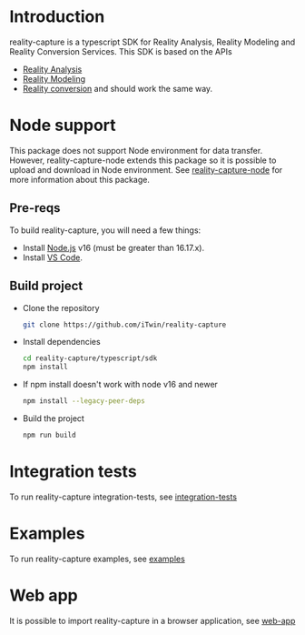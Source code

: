 # Introduction

reality-capture is a typescript SDK for Reality Analysis, Reality Modeling and Reality Conversion Services. This SDK is based on the APIs
- [Reality Analysis](https://developer.bentley.com/apis/realitydataanalysis/)
- [Reality Modeling](https://developer.bentley.com/apis/contextcapture/) 
- [Reality conversion](https://developer.bentley.com/apis/realityconversion/)
and should work the same way.

# Node support

This package does not support Node environment for data transfer. However, reality-capture-node extends this package so it is possible to upload and download in Node environment. See [reality-capture-node](./../sdk-node/README.md) for more
information about this package.

## Pre-reqs

To build reality-capture, you will need a few things:

- Install [Node.js](https://nodejs.org/en/) v16 (must be greater than 16.17.x).
- Install [VS Code](https://code.visualstudio.com/).

## Build project

- Clone the repository

  ```sh
  git clone https://github.com/iTwin/reality-capture
  ```

- Install dependencies

  ```sh
  cd reality-capture/typescript/sdk
  npm install
  ```
- If npm install doesn't work with node v16 and newer

  ```sh
  npm install --legacy-peer-deps
  ```

- Build the project

  ```sh
  npm run build
  ```

# Integration tests

To run reality-capture integration-tests, see [integration-tests](./../integration-tests/README.md)

# Examples

To run reality-capture examples, see [examples](./../examples/README.md)

# Web app

It is possible to import reality-capture in a browser application, see [web-app](./../web-app/README.md)